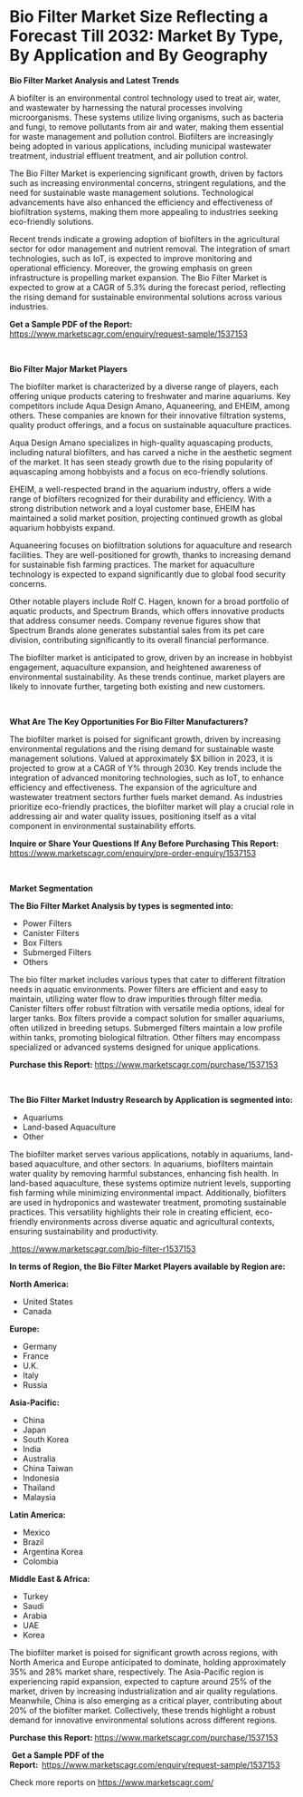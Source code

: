 <p><h1>Bio Filter Market Size Reflecting a Forecast Till 2032: Market By Type, By Application and By Geography</h1></p><p><strong>Bio Filter Market Analysis and Latest Trends</strong></p>
<p><p>A biofilter is an environmental control technology used to treat air, water, and wastewater by harnessing the natural processes involving microorganisms. These systems utilize living organisms, such as bacteria and fungi, to remove pollutants from air and water, making them essential for waste management and pollution control. Biofilters are increasingly being adopted in various applications, including municipal wastewater treatment, industrial effluent treatment, and air pollution control.</p><p>The Bio Filter Market is experiencing significant growth, driven by factors such as increasing environmental concerns, stringent regulations, and the need for sustainable waste management solutions. Technological advancements have also enhanced the efficiency and effectiveness of biofiltration systems, making them more appealing to industries seeking eco-friendly solutions. </p><p>Recent trends indicate a growing adoption of biofilters in the agricultural sector for odor management and nutrient removal. The integration of smart technologies, such as IoT, is expected to improve monitoring and operational efficiency. Moreover, the growing emphasis on green infrastructure is propelling market expansion. The Bio Filter Market is expected to grow at a CAGR of 5.3% during the forecast period, reflecting the rising demand for sustainable environmental solutions across various industries.</p></p>
<p><strong>Get a Sample PDF of the Report:&nbsp;</strong> <a href="https://www.marketscagr.com/enquiry/request-sample/1537153?utm_campaign=2235&utm_medium=2&utm_source=Github&utm_content=ia&utm_term=22022025&utm_id=bio-filter">https://www.marketscagr.com/enquiry/request-sample/1537153</a></p>
<p>&nbsp;</p>
<p><strong>Bio Filter Major Market Players</strong></p>
<p><p>The biofilter market is characterized by a diverse range of players, each offering unique products catering to freshwater and marine aquariums. Key competitors include Aqua Design Amano, Aquaneering, and EHEIM, among others. These companies are known for their innovative filtration systems, quality product offerings, and a focus on sustainable aquaculture practices.</p><p>Aqua Design Amano specializes in high-quality aquascaping products, including natural biofilters, and has carved a niche in the aesthetic segment of the market. It has seen steady growth due to the rising popularity of aquascaping among hobbyists and a focus on eco-friendly solutions. </p><p>EHEIM, a well-respected brand in the aquarium industry, offers a wide range of biofilters recognized for their durability and efficiency. With a strong distribution network and a loyal customer base, EHEIM has maintained a solid market position, projecting continued growth as global aquarium hobbyists expand.</p><p>Aquaneering focuses on biofiltration solutions for aquaculture and research facilities. They are well-positioned for growth, thanks to increasing demand for sustainable fish farming practices. The market for aquaculture technology is expected to expand significantly due to global food security concerns.</p><p>Other notable players include Rolf C. Hagen, known for a broad portfolio of aquatic products, and Spectrum Brands, which offers innovative products that address consumer needs. Company revenue figures show that Spectrum Brands alone generates substantial sales from its pet care division, contributing significantly to its overall financial performance.</p><p>The biofilter market is anticipated to grow, driven by an increase in hobbyist engagement, aquaculture expansion, and heightened awareness of environmental sustainability. As these trends continue, market players are likely to innovate further, targeting both existing and new customers.</p></p>
<p>&nbsp;</p>
<p><strong>What Are The Key Opportunities For Bio Filter Manufacturers?</strong></p>
<p><p>The biofilter market is poised for significant growth, driven by increasing environmental regulations and the rising demand for sustainable waste management solutions. Valued at approximately $X billion in 2023, it is projected to grow at a CAGR of Y% through 2030. Key trends include the integration of advanced monitoring technologies, such as IoT, to enhance efficiency and effectiveness. The expansion of the agriculture and wastewater treatment sectors further fuels market demand. As industries prioritize eco-friendly practices, the biofilter market will play a crucial role in addressing air and water quality issues, positioning itself as a vital component in environmental sustainability efforts.</p></p>
<p><strong>Inquire or Share Your Questions If Any Before Purchasing This Report:</strong> <a href="https://www.marketscagr.com/enquiry/pre-order-enquiry/1537153?utm_campaign=2235&utm_medium=2&utm_source=Github&utm_content=ia&utm_term=22022025&utm_id=bio-filter">https://www.marketscagr.com/enquiry/pre-order-enquiry/1537153</a></p>
<p>&nbsp;</p>
<p><strong>Market Segmentation</strong></p>
<p><strong>The Bio Filter Market Analysis by types is segmented into:</strong></p>
<p><ul><li>Power Filters</li><li>Canister Filters</li><li>Box Filters</li><li>Submerged Filters</li><li>Others</li></ul></p>
<p><p>The bio filter market includes various types that cater to different filtration needs in aquatic environments. Power filters are efficient and easy to maintain, utilizing water flow to draw impurities through filter media. Canister filters offer robust filtration with versatile media options, ideal for larger tanks. Box filters provide a compact solution for smaller aquariums, often utilized in breeding setups. Submerged filters maintain a low profile within tanks, promoting biological filtration. Other filters may encompass specialized or advanced systems designed for unique applications.</p></p>
<p><strong>Purchase this Report:&nbsp;</strong><a href="https://www.marketscagr.com/purchase/1537153?utm_campaign=2235&utm_medium=2&utm_source=Github&utm_content=ia&utm_term=22022025&utm_id=bio-filter">https://www.marketscagr.com/purchase/1537153</a></p>
<p>&nbsp;</p>
<p><strong>The Bio Filter Market Industry Research by Application is segmented into:</strong></p>
<p><ul><li>Aquariums</li><li>Land-based Aquaculture</li><li>Other</li></ul></p>
<p><p>The biofilter market serves various applications, notably in aquariums, land-based aquaculture, and other sectors. In aquariums, biofilters maintain water quality by removing harmful substances, enhancing fish health. In land-based aquaculture, these systems optimize nutrient levels, supporting fish farming while minimizing environmental impact. Additionally, biofilters are used in hydroponics and wastewater treatment, promoting sustainable practices. This versatility highlights their role in creating efficient, eco-friendly environments across diverse aquatic and agricultural contexts, ensuring sustainability and productivity.</p></p>
<p><a href="https://www.marketscagr.com/bio-filter-r1537153?utm_campaign=2235&utm_medium=2&utm_source=Github&utm_content=ia&utm_term=22022025&utm_id=bio-filter">&nbsp;https://www.marketscagr.com/bio-filter-r1537153</a></p>
<p><strong>In terms of Region, the Bio Filter Market Players available by Region are:</strong></p>
<p>
    <p> <strong> North America: </strong>
        <ul>
            <li>United States</li>
            <li>Canada</li>
        </ul>
        </p> 
    <p> <strong> Europe: </strong>
        <ul>
            <li>Germany</li>
            <li>France</li>
            <li>U.K.</li>
            <li>Italy</li>
            <li>Russia</li>
        </ul>
        </p> 
    <p> <strong> Asia-Pacific: </strong>
        <ul>
            <li>China</li>
            <li>Japan</li>
            <li>South Korea</li>
            <li>India</li>
            <li>Australia</li>
            <li>China Taiwan</li>
            <li>Indonesia</li>
            <li>Thailand</li>
            <li>Malaysia</li>
        </ul>
        </p> 
    <p> <strong> Latin America: </strong>
        <ul>
            <li>Mexico</li>
            <li>Brazil</li>
            <li>Argentina Korea</li>
            <li>Colombia</li>
        </ul>
        </p> 
    <p> <strong> Middle East & Africa: </strong>
        <ul>
            <li>Turkey</li>
            <li>Saudi</li>
            <li>Arabia</li>
            <li>UAE</li>
            <li>Korea</li>
        </ul>
    </p>
    </p>
<p><p>The biofilter market is poised for significant growth across regions, with North America and Europe anticipated to dominate, holding approximately 35% and 28% market share, respectively. The Asia-Pacific region is experiencing rapid expansion, expected to capture around 25% of the market, driven by increasing industrialization and air quality regulations. Meanwhile, China is also emerging as a critical player, contributing about 20% of the biofilter market. Collectively, these trends highlight a robust demand for innovative environmental solutions across different regions.</p></p>
<p><strong>Purchase this Report: </strong><a href="https://www.marketscagr.com/purchase/1537153?utm_campaign=2235&utm_medium=2&utm_source=Github&utm_content=ia&utm_term=22022025&utm_id=bio-filter">https://www.marketscagr.com/purchase/1537153</a></p>
<p>&nbsp;<strong>Get a Sample PDF of the Report:&nbsp;&nbsp;</strong><a href="https://www.marketscagr.com/enquiry/request-sample/1537153?utm_campaign=2235&utm_medium=2&utm_source=Github&utm_content=ia&utm_term=22022025&utm_id=bio-filter">https://www.marketscagr.com/enquiry/request-sample/1537153</a></p>
<p><strong></strong></p>
<p>Check more reports on <a href="https://www.marketscagr.com/?utm_campaign=2235&utm_medium=2&utm_source=Github&utm_content=ia&utm_term=22022025&utm_id=bio-filter">https://www.marketscagr.com/</a></p>